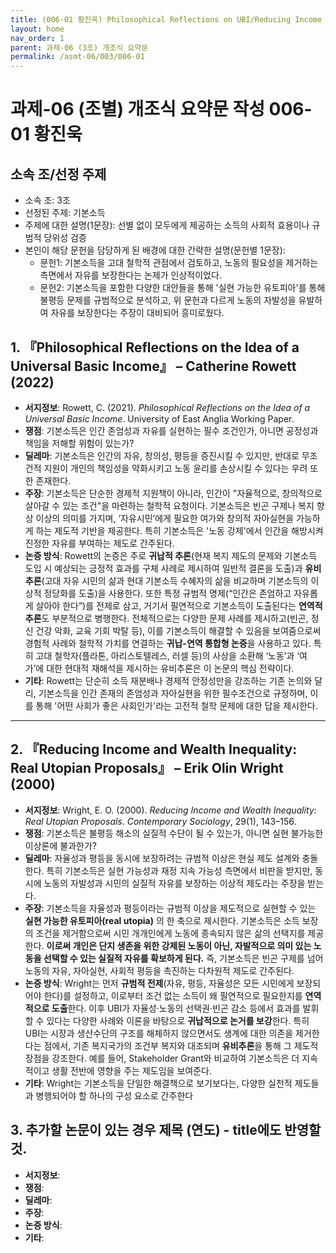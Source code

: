 ```yaml
---
title: (006-01 황진욱) Philosophical Reflections on UBI/Reducing Income Inequality
layout: home
nav_order: 1
parent: 과제-06 (3조) 개조식 요약문
permalink: /asmt-06/003/006-01
---
```


# 과제-06 (조별) 개조식 요약문 작성 006-01 황진욱

## 소속 조/선정 주제

- 소속 조: 3조
- 선정된 주제: 기본소득
- 주제에 대한 설명(1문장): 선별 없이 모두에게 제공하는 소득의 사회적 효용이나 규범적 당위성 검증
- 본인이 해당 문헌을 담당하게 된 배경에 대한 간략한 설명(문헌별 1문장):  
  - 문헌1: 기본소득을 고대 철학적 관점에서 검토하고, 노동의 필요성을 제거하는 측면에서 자유를 보장한다는 논제가 인상적이었다.
  - 문헌2: 기본소득을 포함한 다양한 대안들을 통해 '실현 가능한 유토피아'를 통해 불평등 문제를 규범적으로 분석하고, 위 문헌과 다르게 노동의 자발성을 유발하여 자유를 보장한다는 주장이 대비되어 흥미로웠다.

## 1. 『Philosophical Reflections on the Idea of a Universal Basic Income』 – Catherine Rowett (2022)

- **서지정보**: Rowett, C. (2021). _Philosophical Reflections on the Idea of a Universal Basic Income_. University of East Anglia Working Paper.
- **쟁점**: 기본소득은 인간 존엄성과 자유를 실현하는 필수 조건인가, 아니면 공정성과 책임을 저해할 위험이 있는가?
- **딜레마**: 기본소득은 인간의 자유, 창의성, 평등을 증진시킬 수 있지만, 반대로 무조건적 지원이 개인의 책임성을 약화시키고 노동 윤리를 손상시킬 수 있다는 우려 또한 존재한다.
- **주장**: 기본소득은 단순한 경제적 지원책이 아니라, 인간이 "자율적으로, 창의적으로 살아갈 수 있는 조건"을 마련하는 철학적 요청이다. 기본소득은 빈곤 구제나 복지 향상 이상의 의미를 가지며, ‘자유시민’에게 필요한 여가와 창의적 자아실현을 가능하게 하는 제도적 기반을 제공한다. 특히 기본소득은 '노동 강제'에서 인간을 해방시켜 진정한 자유를 부여하는 제도로 간주된다.
- **논증 방식**: Rowett의 논증은 주로 **귀납적 추론**(현재 복지 제도의 문제와 기본소득 도입 시 예상되는 긍정적 효과를 구체 사례로 제시하여 일반적 결론을 도출)과 **유비추론**(고대 자유 시민의 삶과 현대 기본소득 수혜자의 삶을 비교하며 기본소득의 이상적 정당화를 도출)을 사용한다. 또한 특정 규범적 명제(“인간은 존엄하고 자유롭게 살아야 한다”)를 전제로 삼고, 거기서 필연적으로 기본소득이 도출된다는 **연역적 추론**도 부분적으로 병행한다. 전체적으로는 다양한 문제 사례를 제시하고(빈곤, 정신 건강 악화, 교육 기회 박탈 등), 이를 기본소득이 해결할 수 있음을 보여줌으로써 경험적 사례와 철학적 가치를 연결하는 **귀납-연역 통합형 논증**을 사용하고 있다. 특히 고대 철학자(플라톤, 아리스토텔레스, 러셀 등)의 사상을 소환해 ‘노동’과 ‘여가’에 대한 현대적 재해석을 제시하는 유비추론은 이 논문의 핵심 전략이다.
- **기타**: Rowett는 단순히 소득 재분배나 경제적 안정성만을 강조하는 기존 논의와 달리, 기본소득을 인간 존재의 존엄성과 자아실현을 위한 필수조건으로 규정하며, 이를 통해 '어떤 사회가 좋은 사회인가'라는 고전적 철학 문제에 대한 답을 제시한다.

---

## 2. 『Reducing Income and Wealth Inequality: Real Utopian Proposals』 – Erik Olin Wright (2000)

- **서지정보**: Wright, E. O. (2000). _Reducing Income and Wealth Inequality: Real Utopian Proposals_. _Contemporary Sociology_, 29(1), 143–156.
- **쟁점**: 기본소득은 불평등 해소의 실질적 수단이 될 수 있는가, 아니면 실현 불가능한 이상론에 불과한가?
- **딜레마**: 자율성과 평등을 동시에 보장하려는 규범적 이상은 현실 제도 설계와 충돌한다. 특히 기본소득은 실현 가능성과 재정 지속 가능성 측면에서 비판을 받지만, 동시에 노동의 자발성과 시민의 실질적 자유를 보장하는 이상적 제도라는 주장을 받는다.
- **주장**: 기본소득을 자율성과 평등이라는 규범적 이상을 제도적으로 실현할 수 있는 **실현 가능한 유토피아(real utopia)** 의 한 축으로 제시한다. 기본소득은 소득 보장의 조건을 제거함으로써 시민 개개인에게 노동에 종속되지 않은 삶의 선택지를 제공한다. **이로써 개인은 단지 생존을 위한 강제된 노동이 아닌, 자발적으로 의미 있는 노동을 선택할 수 있는 실질적 자유를 확보하게 된다.** 즉, 기본소득은 빈곤 구제를 넘어 노동의 자유, 자아실현, 사회적 평등을 촉진하는 다차원적 제도로 간주된다.
- **논증 방식**: Wright는 먼저 **규범적 전제**(자유, 평등, 자율성은 모든 시민에게 보장되어야 한다)를 설정하고, 이로부터 조건 없는 소득이 왜 필연적으로 필요한지를 **연역적으로 도출**한다. 이후 UBI가 자율성·노동의 선택권·빈곤 감소 등에서 효과를 발휘할 수 있다는 다양한 사례와 이론을 바탕으로 **귀납적으로 논거를 보강**한다. 특히 UBI는 시장과 생산수단의 구조를 해체하지 않으면서도 생계에 대한 의존을 제거한다는 점에서, 기존 복지국가의 조건부 복지와 대조되며 **유비추론**을 통해 그 제도적 장점을 강조한다. 예를 들어, Stakeholder Grant와 비교하여 기본소득은 더 지속적이고 생활 전반에 영향을 주는 제도임을 보여준다.
- **기타**: Wright는 기본소득을 단일한 해결책으로 보기보다는, 다양한 실천적 제도들과 병행되어야 할 하나의 구성 요소로 간주한다

## 3. 추가할 논문이 있는 경우 제목 (연도) - title에도 반영할 것.

- **서지정보**: 
- **쟁점**: 
- **딜레마**: 
- **주장**:   
- **논증 방식**: 
- **기타**: 